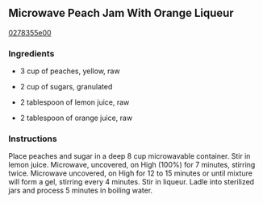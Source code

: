 ## Microwave Peach Jam With Orange Liqueur

[0278355e00](http://www.food.com/recipe/microwave-peach-jam-with-orange-liqueur-172709)

### Ingredients

 - 3 cup of peaches, yellow, raw

 - 2 cup of sugars, granulated

 - 2 tablespoon of lemon juice, raw

 - 2 tablespoon of orange juice, raw

### Instructions

Place peaches and sugar in a deep 8 cup microwavable container. Stir in lemon juice. Microwave, uncovered, on High (100%) for 7 minutes, stirring twice. Microwave uncovered, on High for 12 to 15 minutes or until mixture will form a gel, stirring every 4 minutes. Stir in liqueur. Ladle into sterilized jars and process 5 minutes in boiling water.